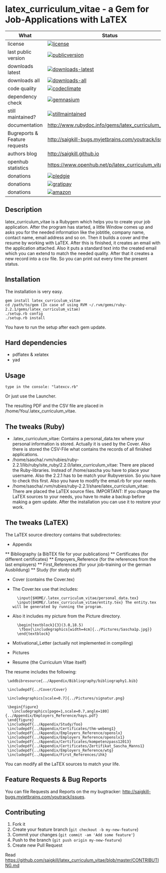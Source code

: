 # latex_curriculum_vitae - a Gem for Job-Applications with LaTEX

| What                          | Status                                                                                                                                                                              |
|-------------------------------|-------------------------------------------------------------------------------------------------------------------------------------------------------------------------------------|
| license                       | [![license](http://img.shields.io/:license-gpl3-blue.svg)](http://www.gnu.org/licenses/gpl-3.0.html)                                                                                |
| last public version           | [![publicversion](https://badge.fury.io/rb/latex_curriculum_vitae.png)](http://rubygems.org/gems/latex_curriculum_vitae)                                                                      |
| downloads latest              | [![downloads-latest](https://img.shields.io/gem/dtv/latex_curriculum_vitae.svg)](https://rubygems.org/gems/latex_curriculum_vitae)                                                            |
| downloads all                 | [![downloads-all](https://img.shields.io/gem/dt/latex_curriculum_vitae.svg)](https://rubygems.org/gems/latex_curriculum_vitae)                                                                |
| code quality                  | [![codeclimate](https://codeclimate.com/github/saigkill/latex_curriculum_vitae.png)](https://codeclimate.com/github/saigkill/latex_curriculum_vitae)                                          |
| dependency check              | [![gemnasium](https://gemnasium.com/saigkill/latex_curriculum_vitae.png)](https://gemnasium.com/saigkill/latex_curriculum_vitae)                                                              |
| still maintained?             | [![stillmaintained](http://stillmaintained.com/saigkill/latex_curriculum_vitae.png)](http://stillmaintained.com/saigkill/latex_curriculum_vitae)                                              |
| documentation                 | http://www.rubydoc.info/gems/latex_curriculum_vitae                                                                                                                                    |
| Bugreports & Feature requests | http://saigkill-bugs.myjetbrains.com/youtrack/issues                                                                                                                              |
| authors blog                  | http://saigkill.github.io                                                                                                                                                         |
| openhub statistics            | https://www.openhub.net/p/latex_curriculum_vitae                                                                                                                                       |
| donations                     | [![pledgie](https://pledgie.com/campaigns/30094.png?skin_name=chrome)](https://pledgie.com/campaigns/30094)                                                                         |
| donations                     | [![gratipay](http://img.shields.io/gratipay/saigkill.svg)](https://gratipay.com/~saigkill/)                                                                                         |
| donations                     | [![amazon](http://tsv-neuss.de/cms/upload/News-Bilder/amazon1.png)](http://www.amazon.de/registry/wishlist/D75HOEQ00BDD)                                                            |

## Description

latex_curriculum_vitae is a Rubygem which helps you to create your job application. After the program has started, a little Window comes up
and asks you for the needed information like the jobtitle, company name, contact name, email address and so on.
Then it builds a cover and the resume by working with LaTEX. After this is finished, it creates an email with the application attached.
Also it puts a standard text into the created email which you can extend to match the needed quality.
After that it creates a new record into a csv file. So you can print out every time the present status.

## Installation

The installation is very easy.

    gem install latex_curriculum_vitae
    cd /path/to/gem (In case of using RVM ~/.rvm/gems/ruby-2.2.1/gems/latex_curriculum_vitae)
    ./setup.rb config
    ./setup.rb install

You have to run the setup after each gem update.

## Hard dependencies

* pdflatex & xelatex
* yad

## Usage

    type in the console: "latexcv.rb"

Or just use the Launcher.

The resulting PDF and the CSV file are placed in /home/You/.latex_curriculum_vitae.

## The tweaks (Ruby)

* .latex_curriculum_vitae: Contains a personal_data.tex where your personal information is stored. Actually it is used by the Cover.
  Also there is stored the CSV-File what contains the records of all finished applications.
* /home/sascha/.rvm/rubies/ruby-2.2.1/lib/ruby/site_ruby/2.2.0/latex_curriculum_vitae: There are placed the Ruby-libraries. Instead of 
  /home/sascha you have to place your username. Also the 2.2.1 has to be match your Rubyversion. So you have to check this first.
  Also you have to modify the email.rb for your needs.
* /home/sascha/.rvm/rubies/ruby-2.2.1/share/latex_curriculum_vitae: There are placed the LaTEX source files.
IMPORTANT: If you change the LaTEX sources to your needs, you have to make a backup before making a gem update. After the installation
you can use it to restore your work.

## The tweaks (LaTEX)

The LaTEX source directory contains that subdirectories:

* Appendix

** Bibliography (a BibTEX file for your publications)
** Certificates (for different certificates)
** Empoyers_Reference (for the references from the last employers)
** First_References (for your job-training or the german Ausbildung)
** Study (for study stuff)

* Cover (contains the Cover.tex)
* The Cover.tex use that includes:
    
        \input{$HOME/.latex_curriculum_vitae/personal_data.tex}
        \input{$HOME/.latex_curriculum_vitae/entity.tex} The entity.tex will be generated by running the program.
     
* Also it includes my picture from the Picture directory.

        \begin{textblock}{3}(3.0,18.5)
	     \fbox{\includegraphics[width=4cm]{../Pictures/Sascha1p.jpg}}
        \end{textblock} 

* Motivational_Letter (actually not implemented in compiling)

* Pictures

* Resume (the Curriculum Vitae itself)

The resume includes the following:
     
     \addbibresource{../Appendix/Bibliography/bibliography1.bib}

     \includepdf{../Cover/Cover}

     \includegraphics[scale=0.7]{../Pictures/signatur.png}

     \begin{figure}  
       \includegraphics[page=1,scale=0.7,angle=180]{../Appendix/Employers_Reference/hays.pdf}
     \end{figure}
     \includepdf{../Appendix/Study/foo}
     \includepdf{../Appendix/Certificates/thm-webeng1}
     \includepdf{../Appendix/Employers_Reference/openslx}
     \includepdf{../Appendix/Employers_Reference/openslx1}
     \includepdf{../Appendix/Certificates/kompetenzpass12013}
     \includepdf{../Appendix/Certificates/Zertifikat_Sascha_Manns1}
     \includepdf{../Appendix/Employers_Reference/wtg}
     \includepdf{../Appendix/First_References/ihk}

You can modify all the LaTEX sources to match your life.

## Feature Requests & Bug Reports
You can file Requests and Reports on the my bugtracker: http://saigkill-bugs.myjetbrains.com/youtrack/issues.

## Contributing

1. Fork it
2. Create your feature branch (`git checkout -b my-new-feature`)
3. Commit your changes (`git commit -am 'Add some feature'`)
4. Push to the branch (`git push origin my-new-feature`)
5. Create new Pull Request

Read https://github.com/saigkill/latex_curriculum_vitae/blob/master/CONTRIBUTING.md